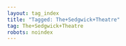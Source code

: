 ```yaml
---
layout: tag_index
title: "Tagged: The+Sedgwick+Theatre"
tag: The+Sedgwick+Theatre
robots: noindex
---
```

